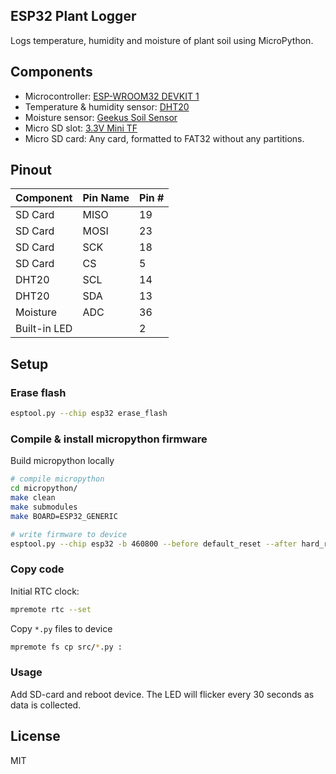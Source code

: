 ESP32 Plant Logger
------------------

Logs temperature, humidity and moisture of plant soil using MicroPython.

## Components

- Microcontroller: [ESP-WROOM32 DEVKIT 1](https://embedded-systems-design.github.io/overview-of-the-esp32-devkit-doit-v1)
- Temperature & humidity sensor: [DHT20](http://www.aosong.com/userfiles/files/media/Data%20Sheet%20DHT20%20%20A1.pdf)
- Moisture sensor: [Geekus Soil Sensor](https://abra-electronics.com/sensors/sensors-temperature-en/gk-as-shm-geeekus-soil-moisture-humidity-detection-sensor-module.html)
- Micro SD slot: [3.3V Mini TF](https://abra-electronics.com/robotics-embedded-electronics/breakout-boards/storage/bb-microsd-tf-micro-sd-card-board-3-3v-mini-tf.html)
- Micro SD card: Any card, formatted to FAT32 without any partitions.

## Pinout

| Component    | Pin Name | Pin # |
| -------      | ---      | ----  |
| SD Card      | MISO     | 19    |
| SD Card      | MOSI     | 23    |
| SD Card      | SCK      | 18    |
| SD Card      | CS       | 5     |
| DHT20        | SCL      | 14    |
| DHT20        | SDA      | 13    |
| Moisture     | ADC      | 36    |
| Built-in LED |          | 2     |

## Setup

### Erase flash

```sh
esptool.py --chip esp32 erase_flash
```

### Compile & install micropython firmware

Build micropython locally

```sh
# compile micropython
cd micropython/
make clean
make submodules
make BOARD=ESP32_GENERIC

# write firmware to device
esptool.py --chip esp32 -b 460800 --before default_reset --after hard_reset write_flash --flash_mode dio --flash_size 4MB --flash_freq 40m 0x1000 build-ESP32_GENERIC/bootloader/bootloader.bin 0x8000 build-ESP32_GENERIC/partition_table/partition-table.bin 0x10000 build-ESP32_GENERIC/micropython.bin
```

### Copy code

Initial RTC clock:

```sh
mpremote rtc --set
```

Copy `*.py` files to device

```sh
mpremote fs cp src/*.py :
```

### Usage

Add SD-card and reboot device. The LED will flicker every 30 seconds as data is collected.

## License

MIT
